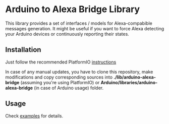 # Arduino to Alexa Bridge Library

This library provides a set of interfaces / models for Alexa-compabible messages generation. It might be useful if you want to force Alexa detecting your Arduino devices or continuously reporting their states.

## Installation

Just follow the recommended PlatformIO [instructions](https://platformio.org/lib/show/6372/arduino-alexa-bridge/installation)

In case of any manual updates, you have to clone this repository, make modifications and copy corresponding sources into **./lib/arduino-alexa-bridge** (assuming you're using PlatformIO) or **Arduino/libraries/arduino-alexa-bridge** (in case of Arduino usage) folder.

## Usage

Check [examples](https://github.com/sskorol/arduino-alexa-bridge/tree/master/examples) for details.
